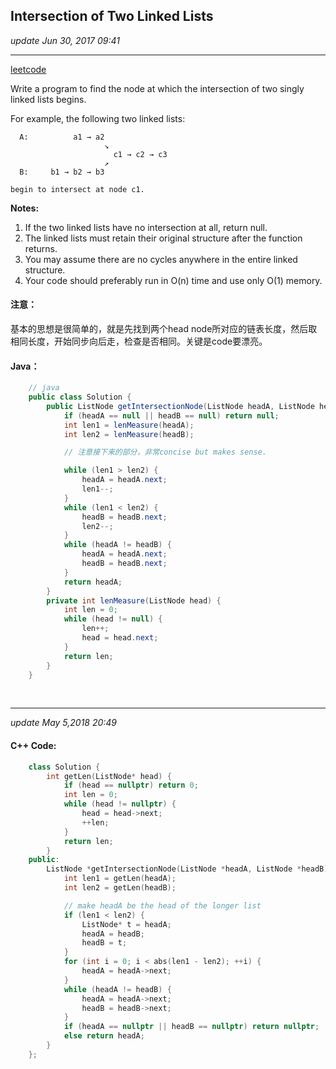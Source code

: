 ## Intersection of Two Linked Lists
_update Jun 30, 2017 09:41_

---
[leetcode](https://leetcode.com/problems/intersection-of-two-linked-lists/#/description)

Write a program to find the node at which the intersection of two singly linked lists begins.


For example, the following two linked lists:

      A:          a1 → a2
                         ↘
                           c1 → c2 → c3
                         ↗            
      B:     b1 → b2 → b3

    begin to intersect at node c1.


**Notes:**

  1.  If the two linked lists have no intersection at all, return null.
  2.  The linked lists must retain their original structure after the function returns.
  3.  You may assume there are no cycles anywhere in the entire linked structure.
  4.  Your code should preferably run in O(n) time and use only O(1) memory.

#### 注意：
基本的思想是很简单的，就是先找到两个head node所对应的链表长度，然后取相同长度，开始同步向后走，检查是否相同。关键是code要漂亮。

#### Java：
```java
    // java
    public class Solution {
        public ListNode getIntersectionNode(ListNode headA, ListNode headB) {
            if (headA == null || headB == null) return null;
            int len1 = lenMeasure(headA);
            int len2 = lenMeasure(headB);

            // 注意接下来的部分，非常concise but makes sense.

            while (len1 > len2) {
                headA = headA.next;
                len1--;
            }
            while (len1 < len2) {
                headB = headB.next;
                len2--;
            }
            while (headA != headB) {
                headA = headA.next;
                headB = headB.next;
            }
            return headA;
        }
        private int lenMeasure(ListNode head) {
            int len = 0;
            while (head != null) {
                len++;
                head = head.next;
            }
            return len;
        }
    }
```

<br>

---
_update May 5,2018  20:49_

#### C++ Code:
```cpp
    class Solution {
        int getLen(ListNode* head) {
            if (head == nullptr) return 0;
            int len = 0;
            while (head != nullptr) {
                head = head->next;
                ++len;
            }
            return len;
        }
    public:
        ListNode *getIntersectionNode(ListNode *headA, ListNode *headB) {
            int len1 = getLen(headA);
            int len2 = getLen(headB);

            // make headA be the head of the longer list
            if (len1 < len2) {
                ListNode* t = headA;
                headA = headB;
                headB = t;
            }
            for (int i = 0; i < abs(len1 - len2); ++i) {
                headA = headA->next;
            }
            while (headA != headB) {
                headA = headA->next;
                headB = headB->next;
            }
            if (headA == nullptr || headB == nullptr) return nullptr;
            else return headA;
        }
    };
```
